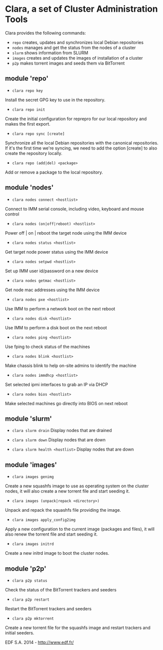 Clara, a set of Cluster Administration Tools
============================================

Clara provides the following commands:
* ```repo```     creates, updates and synchronizes local Debian repositories
* ```nodes```    manages and get the status from the nodes of a cluster
* ```slurm```    shows information from SLURM
* ```images```   creates and updates the images of installation of a cluster
* ```p2p```      makes torrent images and seeds them via BitTorrent

## module 'repo' ##
* ```clara repo key```

Install the secret GPG key to use in the repository.

* ```clara repo init```

Create the initial configuration for reprepro for our local repository and
makes the first export.

* ```clara repo sync [create]```

Synchronize all the local Debian repositories with the canonical repositories.
If it's the first time we're syncing, we need to add the option [create] to
also create the repository locally.

* ```clara repo (add|del) <package>```

Add or remove a package to the local repository.


## module 'nodes' ##
* ```clara nodes connect <hostlist>```

Connect to IMM serial console, including video, keyboard and mouse control

* ```clara nodes (on|off|reboot) <hostlist>```

Power off | on | reboot the target node using the IMM device

* ```clara nodes status <hostlist>```

Get target node power status using the IMM device

* ```clara nodes setpwd <hostlist>```

Set up IMM user id/password on a new device

* ```clara nodes getmac <hostlist>```

Get node mac addresses using the IMM device

* ```clara nodes pxe <hostlist>```

Use IMM to perform a network boot on the next reboot

* ```clara nodes disk <hostlist>```

Use IMM to perform a disk boot on the next reboot

* ```clara nodes ping <hostlist>```

Use fping to check status of the machines

* ```clara nodes blink <hostlist>```

Make chassis blink to help on-site admins to identify the machine

* ```clara nodes immdhcp <hostlist>```

Set selected ipmi interfaces to grab an IP via DHCP

* ```clara nodes bios <hostlist>```

Make selected machines go directly into BIOS on next reboot


## module 'slurm' ##
* ```clara slurm drain```
Display nodes that are drained

* ```clara slurm down```
Display nodes that are down

* ```clara slurm health <hostlist>```
Display nodes that are down

## module 'images' ##
* ```clara images genimg```

Create a new squashfs image to use as operating system on the cluster
nodes, it will also create a new torrent file and start seeding it.

* ```clara images (unpack|repack <directory>)```

Unpack and repack the squashfs file providing the image.

* ```clara images apply_config2img```

Apply a new configuration to the current image (packages and files),
it will also renew the torrent file and start seeding it.

* ```clara images initrd```

Create a new initrd image to boot the cluster nodes.

## module 'p2p' ##

* ```clara p2p status```

Check the status of the BitTorrent trackers and seeders

* ```clara p2p restart```

Restart the BitTorrent trackers and seeders

* ```clara p2p mktorrent```

Create a new torrent file for the squashfs image and restart
trackers and initial seeders.

EDF S.A. 2014 - http://www.edf.fr/
